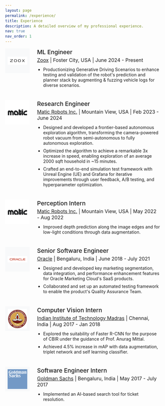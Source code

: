 ```yaml
---
layout: page
permalink: /experience/
title: Experience
description: A detailed overview of my professional experience.
nav: true
nav_order: 1
---
```


<div class="experience-container">
  <!-- Zoox -->
  <div class="experience-entry">
    <div class="experience-logo zoox-logo">
      <img src="/assets/img/zoox-logo.png" alt="Zoox Logo" />
    </div>
    <div class="experience-content">
      <h2 class="experience-title">ML Engineer</h2>
      <h3 class="experience-company"><a href="https://zoox.com/">Zoox</a> | Foster City, USA | June 2024 - Present</h3>
      <ul class="experience-details">
        <li>Productionizing Generative Driving Scenarios to enhance testing and validation of the robot's prediction and planner stack by augmenting & fuzzing vehicle logs for diverse scenarios.</li>
      </ul>
    </div>
  </div>

  <!-- Matic Robots Inc. (Full-time) -->
  <div class="experience-entry">
    <div class="experience-logo" style="background-color: white;">
      <img src="/assets/img/matic-logo.svg" alt="Matic Robots Logo" />
    </div>
    <div class="experience-content">
      <h2 class="experience-title">Research Engineer</h2>
      <h3 class="experience-company"><a href="https://maticrobots.com/">Matic Robots Inc.</a> | Mountain View, USA | Feb 2023 - June 2024</h3>
      <ul class="experience-details">
        <li>Designed and developed a frontier-based autonomous exploration algorithm, transforming the camera-powered robot vacuum from semi-autonomous to fully autonomous exploration.</li>
        <li>Optimized the algorithm to achieve a remarkable 3x increase in speed, enabling exploration of an average 2000 sqft household in ~15 minutes.</li>
        <li>Crafted an end-to-end simulation test framework with Unreal Engine (UE) and Grafana for iterative improvements through user feedback, A/B testing, and hyperparameter optimization.</li>
      </ul>
    </div>
  </div>

  <!-- Matic Robots Inc. (Intern) -->
  <div class="experience-entry">
    <div class="experience-logo" style="background-color: white;">
      <img src="/assets/img/matic-logo.svg" alt="Matic Robots Logo" />
    </div>
    <div class="experience-content">
      <h2 class="experience-title">Perception Intern</h2>
      <h3 class="experience-company"><a href="https://maticrobots.com/">Matic Robots Inc.</a> | Mountain View, USA | May 2022 - Aug 2022</h3>
      <ul class="experience-details">
        <li>Improved depth prediction along the image edges and for low-light conditions through data augmentation.</li>
      </ul>
    </div>
  </div>

  <!-- Oracle -->
  <div class="experience-entry">
    <div class="experience-logo oracle-logo">
      <img src="/assets/img/oracle-logo.png" alt="Oracle Logo" />
    </div>
    <div class="experience-content">
      <h2 class="experience-title">Senior Software Engineer</h2>
      <h3 class="experience-company"><a href="https://www.oracle.com/">Oracle</a> | Bengaluru, India | June 2018 - July 2021</h3>
      <ul class="experience-details">
        <li>Designed and developed key marketing segmentation, data integration, and performance enhancement features for Oracle Marketing Cloud's SaaS products.</li>
        <li>Collaborated and set up an automated testing framework to enable the product's Quality Assurance Team.</li>
      </ul>
    </div>
  </div>

  <!-- IIT Madras -->
  <div class="experience-entry">
    <div class="experience-logo">
      <img src="/assets/img/iitm-logo.png" alt="IIT Madras Logo" />
    </div>
    <div class="experience-content">
      <h2 class="experience-title">Computer Vision Intern</h2>
      <h3 class="experience-company"><a href="https://www.iitm.ac.in/">Indian Institute of Technology Madras</a> | Chennai, India | Aug 2017 - Jan 2018</h3>
      <ul class="experience-details">
        <li>Explored the suitability of Faster R-CNN for the purpose of CBIR under the guidance of Prof. Anurag Mittal.</li>
        <li>Achieved 4.5% increase in mAP with data augmentation, triplet network and self learning classifier.</li>
      </ul>
    </div>
  </div>

  <!-- Goldman Sachs -->
  <div class="experience-entry">
    <div class="experience-logo">
      <img src="/assets/img/goldman-sachs-logo.png" alt="Goldman Sachs Logo" />
    </div>
    <div class="experience-content">
      <h2 class="experience-title">Software Engineer Intern</h2>
      <h3 class="experience-company"><a href="https://www.goldmansachs.com/">Goldman Sachs</a> | Bengaluru, India | May 2017 - July 2017</h3>
      <ul class="experience-details">
        <li>Implemented an AI-based search tool for ticket resolution.</li>
      </ul>
    </div>
  </div>
</div>

<style>
  .experience-container {
    position: relative;
  }
  
  .experience-entry {
    display: flex;
    margin-bottom: 2rem;
    position: relative;
  }
  
  .experience-logo {
    width: 80px;
    height: 80px;
    overflow: hidden;
    display: flex;
    align-items: center;
    justify-content: center;
    margin-right: 1.5rem;
    background-color: #f8f9fa;
    flex-shrink: 0;
  }
  
  .experience-logo img {
    max-width: 80%;
    max-height: 80%;
    object-fit: contain;
  }
  
  /* .zoox-logo, .oracle-logo {
    background-color: #000;
  }
   */
  .experience-content {
    flex: 1;
  }
  
  .experience-title {
    margin: 0 0 0.25rem 0;
    font-size: 1.2rem;
    font-weight: 500;
  }
  
  .experience-company {
    margin: 0 0 0.75rem 0;
    font-size: 1rem;
    font-weight: normal;
    color: var(--global-text-color);
  }
  
  .experience-details {
    margin: 0.5rem 0 0 0;
    padding-left: 1.25rem;
  }
  
  .experience-details li {
    margin-bottom: 0.5rem;
  }
</style>